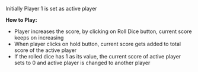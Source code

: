 Initially Player 1 is set as active player

**How to Play:**

- Player increases the score, by clicking on Roll Dice button, current score keeps on increasing
- When player clicks on hold button, current score gets added to total score of the active player
- If the rolled dice has 1 as its value, the current score of active player sets to 0 and active player is changed to another player
